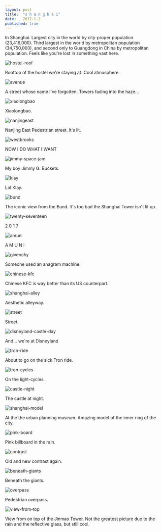 ```yaml
---
layout: post
title:  "s h a n g h a i"
date:   2017-1-2
published: true
---
```


In Shanghai. Largest city in the world by city-proper population (23,416,000). Third largest in the world by metropolitan population (34,750,000), and second only to Guangdong in China by metropolitan population. Feels like you're lost in something vast here.

![hostel-roof](https://lh3.googleusercontent.com/Pq1d5u5kI-3ttVgr-hQ19MJkftFNpDsoCLM04lOGnrJaiCDXaMlpJ7A99DXZ8IbgutEX6zI4dA=w1972-h1478-no)

Rooftop of the hostel we're staying at. Cool atmosphere. 


![avenue](https://lh3.googleusercontent.com/j6jLkBkfuSFjIS943z5MQcAVPSjnjkD_TuTOg_T4a5yDboHzBKhA003gYqXe6qnVQ2EVKv11xg=w1972-h1478-no)

A street whose name I've forgotten. Towers fading into the haze...

![xiaolongbao](https://lh3.googleusercontent.com/p6vPQno-zHGnDGpzBGDrWLts3biuChTvEPtSYPSRxbmwnYTVKakzYUobiaTXXpDLJj0m5a49uQ=w1110-h1478-no)

Xiaolongbao.

![nanjingeast](https://lh3.googleusercontent.com/vnH2wQLZZmHQ8UkmezNFEgAS13W7mpLU7njS2J9hTpx1kYHo8FIK2ftBhCL2OpKHnO77beLu7Q=w1110-h1478-no)

Nanjing East Pedestrian street. It's lit.

![westbrooks](https://lh3.googleusercontent.com/XO5oioX5qdYfYFN-soYNdGYMGHzSsiwi933D6eUKeZsjsF1Gg4D7f3dd1myPh5rh3nTm_hhDjw=w1110-h1478-no)

NOW I DO WHAT I WANT

![jimmy-space-jam](https://lh3.googleusercontent.com/t2MK_O_NzM8W4piYfRJbKuGHqIwhUXD7pY2z9j14xD6Qf3bWpsGWEfR-S2Lacy5g4mA4LYU4Ew=w1110-h1478-no)

My boy Jimmy G. Buckets.

![klay](https://lh3.googleusercontent.com/6NuRknn6lHUfhsiDvYbDb_dYCmkpDJkXBK16Ne5aMkIeODmbERelmui0hN8L7NpcsaktGt33dw=w1110-h1478-no)

Lol Klay.

![bund](https://lh3.googleusercontent.com/xBMjp_riwRVrlDMwTbXF0kIVGfnSsJzVSKAaBWYGmH_2qsIeXTfy8uQ4D4pj5MymNAgkYEYF7w=w1972-h1478-no)

The iconic view from the Bund. It's too bad the Shanghai Tower isn't lit up. 

![twenty-seventeen](https://lh3.googleusercontent.com/0XOUf2eLDrLyrD7Q4XAoXuxH4WOAoEp_e6OdLIdH8B3dC68dWDe7j1KMmwkVCLkwBNZ4Lsjk9g=w1972-h1478-no)

2 0 1 7

![amuni](https://lh3.googleusercontent.com/unHoLnpi8nJhSxUKlx22eWN4MkFBCpFmcriI2GUzZshQ5NsrRf3VBwYWz_0Jj5RrndmhKxZd7A=w1972-h1478-no)

A M U N I

![givenchy](https://lh3.googleusercontent.com/av9RsI_qupXRGK1lJ8MgKLUIWJS-5_DeT_7v4n2MPepWE-D2grYi1S30pLXGnOLfM2CT7boJ3w=w1972-h1478-no)

Someone used an anagram machine.

![chinese-kfc](https://lh3.googleusercontent.com/pvBsJ9vK0_VgT7UJz6OUCe7I3h_pohDaBSDWd798icVwdUqIOiIrjRceas79dSx_aLVKFQOAxA=w1110-h1478-no)

Chinese KFC is way better than its US counterpart. 

![shanghai-alley](https://lh3.googleusercontent.com/bt9HpezZPnCFqfyTCgiHFcDpcq9WXhE5NdXKcDPsVb3Bn59r-y04Zy099dNmmN3h_6GtDDSOUQ=w1972-h1478-no)

Aesthetic alleyway. 

![street](https://lh3.googleusercontent.com/cycp-FPfLJMD0QK4L8m1i0ToLKw9hrSP328GRKpCMsGXcZvX8pz5uoW2Em5kccHLcPFIIJHmdA=w1972-h1478-no)

Street.

![disneyland-castle-day](https://lh3.googleusercontent.com/iNqMgJwMyLJckD_SI9Nn7Uk4xRdub4XNM4pp9NgebWDrPUwEPAA-ab-YRhbw5rLKzTttRKtTiA=w1972-h1478-no)

And... we're at Disneyland.

![tron-ride](https://lh3.googleusercontent.com/nKWAACHHXJJ9FrSmW8JiS8s50DBAkwc2jNAf5eFdWORC-1JucvdoeSCRBcwUF94VDkbozdex3Q=w1972-h1478-no)

About to go on the sick Tron ride.

![tron-cycles](https://lh3.googleusercontent.com/W5nFrqHAxumwYCVwxEwdD0SX6SUe9JiXuX1EI82M6zOlt2y5WIFsdtKrM7Jc9z1b2w_L1sbsJg=w1110-h1478-no)

On the light-cycles.

![castle-night](https://lh3.googleusercontent.com/CBc-szmmHOgECvCl79EnvLao9kVOLJe6OHP6HCFLrnVrToKZf_EJlz8BcbsnpxT4lOeiGzYBqg=w1972-h1478-no)

The castle at night. 

![shanghai-model](https://lh3.googleusercontent.com/oD4rOeZr5BEK-xPizA2iq00uvu56Qp8bBhxp60F-dBRbkZMXbOVdBnqjnVguvMNQi5TwKZ3ocA=w1747-h1310-no)

At the the urban planning museum. Amazing model of the inner ring of the city.

![pink-board](https://lh3.googleusercontent.com/0mBTiQ98pjy36N3UrdnBf_S7dmj8T2L8Lza7UX1-i2c8KqD_I3uwIL-WzAMDM2toyvFkxnjOxw=w1747-h1310-no) 

Pink billboard in the rain.

![contrast](https://lh3.googleusercontent.com/ZvpLVYbmf-1VyuwwNlvr78Ug-HRvSCZtWE1RPdNpjN1XC5nsSEGRr2T2Fa88RtjSSFaWjL8vDQ=w1747-h1310-no)

Old and new contrast again.

![beneath-giants](https://lh3.googleusercontent.com/1FV1N2kwavEdJIQgL-dkBVcrwXsSPpIE5evI0cHKn8agrFATx-IIo6zMpyGlWKZJlUC77Mm2hA=w983-h1310-no)

Beneath the giants.

![overpass](https://lh3.googleusercontent.com/YW-b6jFAKk7ngMnCXE_1FLWuosloH88iQUivRiklTAvTfeZJblm_-OWVPQkMUJ8yLVyYCO5-Tg=w1747-h1310-no)

Pedestrian overpass.

![view-from-top](https://lh3.googleusercontent.com/o_pMOxt4LZL2wDGrIVdDXvs1Na1sricrIrTEM9ZW8vefzCL-kNx1V4F_Q6TyOgAT_tlaxEfllA=w1747-h1310-no)

View from on top of the Jinmao Tower. Not the greatest picture due to the rain and the reflective glass, but still cool.

